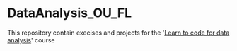 # DataAnalysis_OU_FL
This repository contain execises and projects for the '[Learn to code for data analysis](https://www.futurelearn.com/courses/learn-to-code)' course
